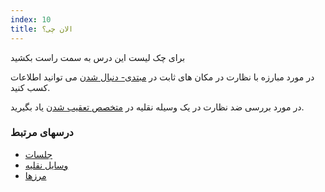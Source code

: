 ```yaml
---
index: 10
title: الان چی؟
---
```

برای چک لیست این درس به سمت راست بکشید

در مورد مبارزه با نظارت در مکان های ثابت در [مبتدی- دنبال شدن](umbrella://work/being-followed/beginner) می توانید اطلاعات کسب کنید.

در مورد بررسی ضد نظارت در یک وسیله نقلیه در [متخصص تعقیب شدن](umbrella://work/being-followed/expert) یاد بگیرید.

### درسهای مرتبط

*   [جلسات](umbrella://work/meetings)
*   [وسایل نقلیه](umbrella://travel/vehicles)
*   [مرزها](umbrella://travel/borders)